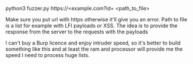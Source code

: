 python3 fuzzer.py https://<example.com?id= <path_to_file>

Make sure you put url with https otherwise it'll give you an error.
Path to file is a list for example with LFI payloads or XSS. The idea is to provide the response from the server to the requests with the payloads

I can't buy a Burp licence and enjoy intruder speed, so it's better to build something like this and at least the ram and processor will provide me the speed I need to process huge lists.

